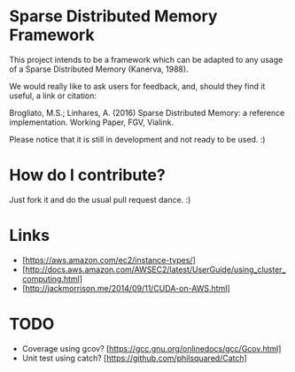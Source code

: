 Sparse Distributed Memory Framework
===================================
This project intends to be a framework which can be adapted to any usage of a Sparse Distributed Memory (Kanerva, 1988).

We would really like to ask users for feedback, and, should they find it useful, a link or citation:

Brogliato, M.S.; Linhares, A. (2016) Sparse Distributed Memory: a reference implementation.  Working Paper, FGV, Vialink. 

Please notice that it is still in development and not ready to be used. :)


How do I contribute?
====================
Just fork it and do the usual pull request dance. :)


Links
=====
- [https://aws.amazon.com/ec2/instance-types/]
- [http://docs.aws.amazon.com/AWSEC2/latest/UserGuide/using_cluster_computing.html]
- [http://jackmorrison.me/2014/09/11/CUDA-on-AWS.html]


TODO
====
- Coverage using gcov? [https://gcc.gnu.org/onlinedocs/gcc/Gcov.html]
- Unit test using catch? [https://github.com/philsquared/Catch]
